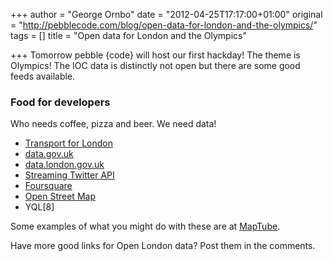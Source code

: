 +++
author = "George Ornbo"
date = "2012-04-25T17:17:00+01:00"
original = "http://pebblecode.com/blog/open-data-for-london-and-the-olympics/"
tags = []
title = "Open data for London and the Olympics"

+++
Tomorrow pebble {code} will host our first hackday! The theme is Olympics! The IOC data is distinctly not open but there are some good feeds available.

### Food for developers

Who needs coffee, pizza and beer. We need data!

*   [Transport for London](http://www.tfl.gov.uk/businessandpartners/syndication/default.aspx)
*   [data.gov.uk](http://data.gov.uk/)
*   [data.london.gov.uk](http://data.london.gov.uk/)
*   [Streaming Twitter API](https://dev.twitter.com/docs/streaming-api/methods)
*   [Foursquare](https://developer.foursquare.com/index)
*   [Open Street Map](http://wiki.openstreetmap.org/wiki/API_v0.6)
*   YQL[8]

Some examples of what you might do with these are at [MapTube](http://www.maptube.org/).

Have more good links for Open London data? Post them in the comments.
